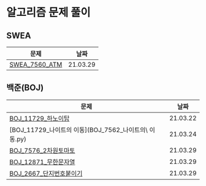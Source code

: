 

# 알고리즘 문제 풀이 

## SWEA

| 문제                              | 날짜     |
| --------------------------------- | -------- |
| [SWEA_7560_ATM](SWEA_7560_ATM.py) | 21.03.29 |



## 백준(BOJ)

| 문제                                                  | 날짜     |
| ----------------------------------------------------- | -------- |
| [BOJ_11729_하노이탑](BOJ_11729_하노이탑.py)           | 21.03.22 |
| [BOJ_11729_나이트의 이동](BOJ_7562_나이트의\ 이동.py) | 21.03.24 |
| [BOJ_7576_2차원토마토](BOJ_7576_2차원토마토.py)       | 21.03.29 |
| [BOJ_12871_무한문자열](BOJ_12871_무한문자열.py)       | 21.03.29 |
| [BOJ_2667_단지번호붙이기](BOJ_2667_단지번호붙이기.py) | 21.03.29 |

